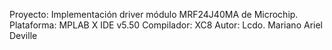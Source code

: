 Proyecto: Implementación driver módulo MRF24J40MA de Microchip.
Plataforma: MPLAB X IDE v5.50
Compilador: XC8
Autor: Lcdo. Mariano Ariel Deville
